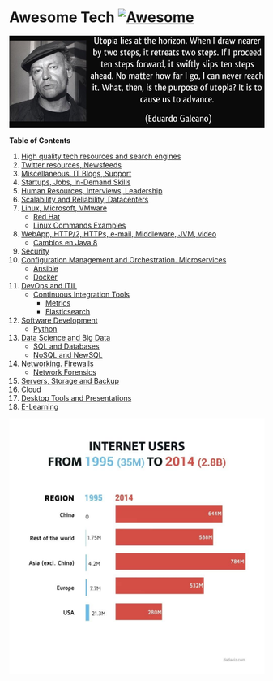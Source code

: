 # Awesome Tech [![Awesome](https://cdn.rawgit.com/sindresorhus/awesome/d7305f38d29fed78fa85652e3a63e154dd8e8829/media/badge.svg)](https://github.com/sindresorhus/awesome)

<div class="container">
<img alt="Utopia Eduardo Galeano" src="images/utopia_eduardo_galeano.png">
<div id="player"></div>
</div>

**Table of Contents**

1. [High quality tech resources and search engines](high-quality-tech-resources.md)
2. [Twitter resources, Newsfeeds](twitter.md)
3. [Miscellaneous. IT Blogs, Support](it-blogs.md)
4. [Startups, Jobs, In-Demand Skills](startups.md)
5. [Human Resources, Interviews, Leadership](hr.md)
6. [Scalability and Reliability, Datacenters](scalability.md)
7. [Linux, Microsoft, VMware](linux-microsoft.md)
	- [Red Hat](redhat.md)
	- [Linux Commands Examples](linux-commands-examples.md)
8. [WebApp, HTTP/2, HTTPs, e-mail, Middleware, JVM, video](webapp.md)
	- [Cambios en Java 8](jvm-mem.md)
9. [Security](security.md)
10. [Configuration Management and Orchestration. Microservices](config-mgmt.md)
	- [Ansible](ansible.md)
	- [Docker](docker.md)
11. [DevOps and ITIL](devops-itil.md)
	- [Continuous Integration Tools](jenkins-git.md)
		- [Metrics](metrics.md)
		- [Elasticsearch](elasticsearch.md)
12. [Software Development](sw-devel.md)
	- [Python](python.md)
13. [Data Science and Big Data](data-science.md)
	- [SQL and Databases](databases.md)
	- [NoSQL and NewSQL](nosql.md)
14. [Networking. Firewalls](networking.md)
	- [Network Forensics](nw_forensics.md)
15. [Servers, Storage and Backup](servers-storage-backup.md)
16. [Cloud](cloud.md)
17. [Desktop Tools and Presentations](desktop-tools.md)
18. [E-Learning](e-learning.md)

[![internet users](images/internet-users.jpeg)](http://dadaviz.com/i/4164)

<!-- <iframe width="100%" height="45" src="https://www.youtube.com/embed/uuvDToxhZO0?rel=0&amp;autohide=2&amp;showinfo=0&amp;autoplay=1&amp;controls=2&amp;start=33&amp;end=82" frameborder="0" allowfullscreen></iframe> -->
